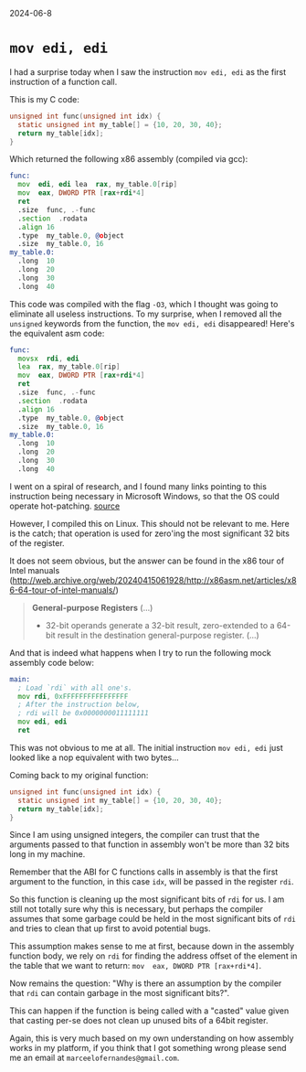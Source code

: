 2024-06-8

# `mov edi, edi`

I had a surprise today when I saw the instruction `mov edi, edi` as the first
instruction of a function call.

This is my C code:

```c
unsigned int func(unsigned int idx) {
  static unsigned int my_table[] = {10, 20, 30, 40};
  return my_table[idx];
}
```

Which returned the following x86 assembly (compiled via gcc):

```asm
func:
  mov  edi, edi lea  rax, my_table.0[rip]
  mov  eax, DWORD PTR [rax+rdi*4]
  ret
  .size  func, .-func
  .section  .rodata
  .align 16
  .type  my_table.0, @object
  .size  my_table.0, 16
my_table.0:
  .long  10
  .long  20
  .long  30
  .long  40
```

This code was compiled with the flag `-O3`, which I thought was going to
eliminate all useless instructions. To my surprise, when I removed all the
`unsigned` keywords from the function, the `mov edi, edi` disappeared! Here's
the equivalent asm code:

```asm
func:
  movsx  rdi, edi
  lea  rax, my_table.0[rip]
  mov  eax, DWORD PTR [rax+rdi*4]
  ret
  .size  func, .-func
  .section  .rodata
  .align 16
  .type  my_table.0, @object
  .size  my_table.0, 16
my_table.0:
  .long  10
  .long  20
  .long  30
  .long  40
```

I went on a spiral of research, and I found many links pointing to this
instruction being necessary in Microsoft Windows, so that the OS could operate
hot-patching. [source](https://devblogs.microsoft.com/oldnewthing/20110921-00/?p=9583)

However, I compiled this on Linux. This should not be relevant to me. Here is
the catch; that operation is used for zero'ing the most significant 32 bits of
the register.

It does not seem obvious, but the answer can be found in the x86 tour of Intel
manuals (http://web.archive.org/web/20240415061928/http://x86asm.net/articles/x86-64-tour-of-intel-manuals/)

> **General-purpose Registers**
> (...)
> - 32-bit operands generate a 32-bit result, zero-extended to a 64-bit result
>   in the destination general-purpose register.
> (...)

And that is indeed what happens when I try to run the following mock assembly
code below:

```asm
main:
  ; Load `rdi` with all one's.
  mov rdi, 0xFFFFFFFFFFFFFFFF
  ; After the instruction below,
  ; rdi will be 0x0000000011111111
  mov edi, edi
  ret
```

This was not obvious to me at all. The initial instruction `mov edi, edi` just
looked like a nop equivalent with two bytes...

Coming back to my original function:

```c
unsigned int func(unsigned int idx) {
  static unsigned int my_table[] = {10, 20, 30, 40};
  return my_table[idx];
}
```

Since I am using unsigned integers, the compiler can trust that the arguments
passed to that function in assembly won't be more than 32 bits long in my
machine.

Remember that the ABI for C functions calls in assembly is that the first
argument to the function, in this case `idx`, will be passed in the register
`rdi`.

So this function is cleaning up the most significant bits of `rdi` for us. I am
still not totally sure why this is necessary, but perhaps the compiler assumes
that some garbage could be held in the most significant bits of `rdi` and tries
to clean that up first to avoid potential bugs.

This assumption makes sense to me at first, because down in the assembly
function body, we rely on `rdi` for finding the address offset of the element
in the table that we want to return: `mov  eax, DWORD PTR [rax+rdi*4]`.

Now remains the question: "Why is there an assumption by the compiler that
`rdi` can contain garbage in the most significant bits?".

This can happen if the function is being called with a "casted" value given
that casting per-se does not clean up unused bits of a 64bit register.

Again, this is very much based on my own understanding on how assembly works in
my platform, if you think that I got something wrong please send me an email at
`marceelofernandes@gmail.com`.
